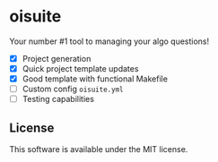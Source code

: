 # oisuite

Your number #1 tool to managing your algo questions!

- [x] Project generation
- [x] Quick project template updates
- [x] Good template with functional Makefile
- [ ] Custom config `oisuite.yml`
- [ ] Testing capabilities

## License

This software is available under the MIT license.
